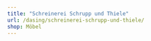 ```yaml
---
title: "Schreinerei Schrupp und Thiele"
url: /dasing/schreinerei-schrupp-und-thiele/
shop: Möbel
---
```

